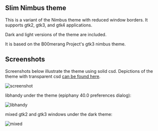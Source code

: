 ## Slim Nimbus theme

This is a variant of the Nimbus theme with reduced window borders.  It
supports gtk2, gtk3, and gtk4 applications.

Dark and light versions of the theme are included.

It is based on the B00merang Project's gtk3 nimbus theme.


## Screenshots

Screenshots below illustrate the theme using solid csd.  Depictions of
the theme with transparent csd [can be found here](../../desktop/compiz-legacy/).

![screenshot](https://raw.githubusercontent.com/RocketMan/solaris-ports/master/components/look-and-feel/slim-nimbus/screenshot.png)

libhandy under the theme (epiphany 40.0 preferences dialog):

![libhandy](https://raw.githubusercontent.com/RocketMan/solaris-ports/master/components/look-and-feel/slim-nimbus/screenshot-libhandy.png)

mixed gtk2 and gtk3 windows under the dark theme:

![mixed](https://raw.githubusercontent.com/RocketMan/solaris-ports/master/components/look-and-feel/slim-nimbus/screenshot-mixed-dark.png "mixed")
